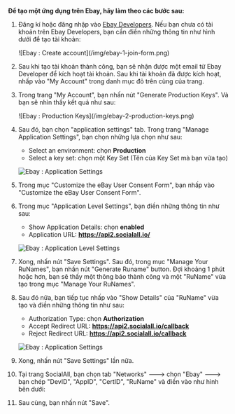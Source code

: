 __Để tạo một ứng dụng trên Ebay, hãy làm theo các bước sau:__

1. Đăng kí hoặc đăng nhập vào [Ebay Developers](https://developer.ebay.com/join/). Nếu bạn chưa có tài khoản trên Ebay Developers, bạn cần điền những thông tin như hình dưới để tạo tài khoản:
    <div class="soclall-br"></div>
    ![Ebay : Create account](/img/ebay-1-join-form.png)
    <div class="soclall-br"></div>
2. Sau khi tạo tài khoản thành công, bạn sẽ nhận được một email từ Ebay Developer để kích hoạt tài khoản. Sau khi tài khoản đã được kích hoạt, nhấp vào "My Account" trong danh mục đỏ trên cùng của trang.
3. Trong trang "My Account", bạn nhấn nút "Generate Production Keys". Và bạn sẽ nhìn thấy kết quả như sau:
    <div class="soclall-br"></div>
    ![Ebay : Production Keys](/img/ebay-2-production-keys.png)
    <div class="soclall-br"></div>
4. Sau đó, bạn chọn "application settings" tab. Trong trang "Manage Application Settings", bạn chọn những lựa chọn như sau:
    * Select an environment: chọn __Production__
    * Select a key set: chọn một Key Set (Tên của Key Set mà bạn vừa tạo)
    
    ![Ebay : Application Settings](/img/ebay-3-application-settings.png)
    <div class="soclall-br"></div>

5. Trong mục "Customize the eBay User Consent Form", bạn nhấp vào "Customize the eBay User Consent Form".
6. Trong mục "Application Level Settings", bạn điền những thông tin như sau:
    * Show Application Details: chọn __enabled__
    * Application URL: __https://api2.socialall.io/__
    
    ![Ebay : Application Level Settings](/img/ebay-4-application-level-settings.png)
    <div class="soclall-br"></div>
    
7. Xong, nhấn nút "Save Settings". Sau đó, trong mục "Manage Your RuNames", bạn nhấn nút "Generate Runame" button. Đợi khoảng 1 phút hoặc hơn, bạn sẽ thấy một thông báo thành công và một "RuName" vừa tạo trong mục "Manage Your RuNames".
8. Sau đó nữa, bạn tiếp tục nhấp vào "Show Details" của "RuName" vừa tạo và điền những thông tin như sau: 
    * Authorization Type: chọn __Authorization__
    * Accept Redirect URL: __https://api2.socialall.io/callback__
    * Reject Redirect URL: __https://api2.socialall.io/callback__
    
    ![Ebay : Application Settings](/img/ebay-5-manage-runame.png)
    <div class="soclall-br"></div>
    
9. Xong, nhấn nút "Save Settings" lần nữa.
10. Tại trang SocialAll, bạn chọn tab "Networks" ---> chọn "Ebay" ---> bạn chép "DevID", "AppID", "CertID", "RuName" và điền vào như hình bên dưới:
    
11. Sau cùng, bạn nhấn nút "Save".